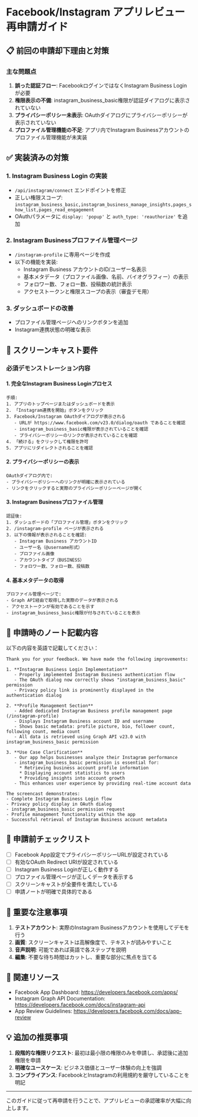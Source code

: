 # Facebook/Instagram アプリレビュー再申請ガイド

## 📋 前回の申請却下理由と対策

### 主な問題点
1. **誤った認証フロー**: FacebookログインではなくInstagram Business Loginが必要
2. **権限表示の不備**: instagram_business_basic権限が認証ダイアログに表示されていない
3. **プライバシーポリシー未表示**: OAuthダイアログにプライバシーポリシーが表示されていない
4. **プロファイル管理機能の不足**: アプリ内でInstagram Businessアカウントのプロファイル管理機能が未実装

## ✅ 実装済みの対策

### 1. Instagram Business Login の実装
- `/api/instagram/connect` エンドポイントを修正
- 正しい権限スコープ: `instagram_business_basic,instagram_business_manage_insights,pages_show_list,pages_read_engagement`
- OAuthパラメータに `display: 'popup'` と `auth_type: 'reauthorize'` を追加

### 2. Instagram Businessプロファイル管理ページ
- `/instagram-profile` に専用ページを作成
- 以下の機能を実装:
  - Instagram Business アカウントのID/ユーザー名表示
  - 基本メタデータ（プロファイル画像、名前、バイオグラフィー）の表示
  - フォロワー数、フォロー数、投稿数の統計表示
  - アクセストークンと権限スコープの表示（審査デモ用）

### 3. ダッシュボードの改善
- プロファイル管理ページへのリンクボタンを追加
- Instagram連携状態の明確な表示

## 🎥 スクリーンキャスト要件

### 必須デモンストレーション内容

#### 1. 完全なInstagram Business Loginプロセス
```
手順:
1. アプリのトップページまたはダッシュボードを表示
2. 「Instagram連携を開始」ボタンをクリック
3. Facebook/Instagram OAuthダイアログが表示される
   - URLが https://www.facebook.com/v23.0/dialog/oauth であることを確認
   - instagram_business_basic権限が表示されていることを確認
   - プライバシーポリシーのリンクが表示されていることを確認
4. 「続ける」をクリックして権限を許可
5. アプリにリダイレクトされることを確認
```

#### 2. プライバシーポリシーの表示
```
OAuthダイアログ内で:
- プライバシーポリシーへのリンクが明確に表示されている
- リンクをクリックすると実際のプライバシーポリシーページが開く
```

#### 3. Instagram Businessプロファイル管理
```
認証後:
1. ダッシュボードの「プロファイル管理」ボタンをクリック
2. /instagram-profile ページが表示される
3. 以下の情報が表示されることを確認:
   - Instagram Business アカウントID
   - ユーザー名（@username形式）
   - プロファイル画像
   - アカウントタイプ（BUSINESS）
   - フォロワー数、フォロー数、投稿数
```

#### 4. 基本メタデータの取得
```
プロファイル管理ページで:
- Graph API経由で取得した実際のデータが表示される
- アクセストークンが有効であることを示す
- instagram_business_basic権限が付与されていることを表示
```

## 📝 申請時のノート記載内容

以下の内容を英語で記載してください：

```
Thank you for your feedback. We have made the following improvements:

1. **Instagram Business Login Implementation**
   - Properly implemented Instagram Business authentication flow
   - The OAuth dialog now correctly shows "instagram_business_basic" permission
   - Privacy policy link is prominently displayed in the authentication dialog

2. **Profile Management Section**
   - Added dedicated Instagram Business profile management page (/instagram-profile)
   - Displays Instagram Business account ID and username
   - Shows basic metadata: profile picture, bio, follower count, following count, media count
   - All data is retrieved using Graph API v23.0 with instagram_business_basic permission

3. **Use Case Clarification**
   - Our app helps businesses analyze their Instagram performance
   - instagram_business_basic permission is essential for:
     * Retrieving business account profile information
     * Displaying account statistics to users
     * Providing insights into account growth
   - This enhances user experience by providing real-time account data

The screencast demonstrates:
- Complete Instagram Business Login flow
- Privacy policy display in OAuth dialog
- instagram_business_basic permission request
- Profile management functionality within the app
- Successful retrieval of Instagram Business account metadata
```

## 🚀 申請前チェックリスト

- [ ] Facebook App設定でプライバシーポリシーURLが設定されている
- [ ] 有効なOAuth Redirect URIが設定されている
- [ ] Instagram Business Loginが正しく動作する
- [ ] プロファイル管理ページが正しくデータを表示する
- [ ] スクリーンキャストが全要件を満たしている
- [ ] 申請ノートが明確で具体的である

## 📌 重要な注意事項

1. **テストアカウント**: 実際のInstagram Businessアカウントを使用してデモを行う
2. **画質**: スクリーンキャストは高解像度で、テキストが読みやすいこと
3. **音声説明**: 可能であれば英語で各ステップを説明
4. **編集**: 不要な待ち時間はカットし、重要な部分に焦点を当てる

## 🔗 関連リソース

- Facebook App Dashboard: https://developers.facebook.com/apps/
- Instagram Graph API Documentation: https://developers.facebook.com/docs/instagram-api
- App Review Guidelines: https://developers.facebook.com/docs/app-review

## 💡 追加の推奨事項

1. **段階的な権限リクエスト**: 最初は最小限の権限のみを申請し、承認後に追加権限を申請
2. **明確なユースケース**: ビジネス価値とユーザー体験の向上を強調
3. **コンプライアンス**: FacebookとInstagramの利用規約を厳守していることを明記

---

このガイドに従って再申請を行うことで、アプリレビューの承認確率が大幅に向上します。